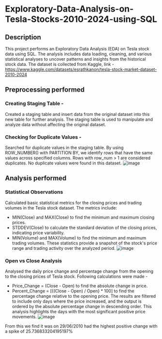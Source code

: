 # Exploratory-Data-Analysis-on-Tesla-Stocks-2010-2024-using-SQL


## Description
This project performs an Exploratory Data Analysis (EDA) on Tesla stock data using SQL. The analysis includes data loading, cleaning, and various statistical analyses to uncover patterns and insights from the historical stock data.
The dataset is collected from Kaggle, link - https://www.kaggle.com/datasets/esrathkanon/tesla-stock-market-dataset-2010-2024

## Preprocessing performed

### Creating Staging Table - 
Created a staging table and insert data from the original dataset into this new table for further analysis. The staging table is used to manipulate and analyze data without affecting the original dataset.

### Checking for Duplicate Values - 
Searched for duplicate values in the staging table. By using ROW_NUMBER() with PARTITION BY, we identify rows that have the same values across specified columns. Rows with row_num > 1 are considered duplicates. No duplicate values were found in this dataset.
![image](https://github.com/user-attachments/assets/092d0ba9-5bfb-4f50-a921-93ddfc02ea9a)

## Analysis performed

### Statistical Observations
Calculated basic statistical metrics for the closing prices and trading volumes in the Tesla stock dataset. The metrics include:

- MIN(Close) and MAX(Close) to find the minimum and maximum closing prices.
- STDDEV(Close) to calculate the standard deviation of the closing prices, indicating price variability.
- MIN(Volume) and MAX(Volume) to find the minimum and maximum trading volumes.
These statistics provide a snapshot of the stock's price range and trading activity over the analyzed period.
![image](https://github.com/user-attachments/assets/fefbe775-b65f-4962-87e0-278a3dc4a339)

### Open vs Close Analysis
Analysed the daily price change and percentage change from the opening to the closing prices of Tesla stock. Following calculations were made - 
- Price_Change = (Close - Open) to find the absolute change in price.
- Percent_Change = [{(Close - Open) / Open} * 100] to find the percentage change relative to the opening price.
The results are filtered to include only days where the price increased, and the output is ordered by the absolute percentage change in descending order. This analysis highlights the days with the most significant positive price movements.
![image](https://github.com/user-attachments/assets/daa97118-b00b-48cc-a002-a59f42505c2c)

From this we find it was on 29/06/2010 had the highest positive change with a spike of 25.736833204195197%








